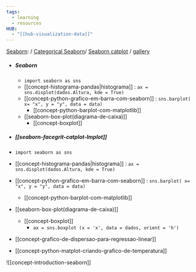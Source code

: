 ```yaml
---
tags:
  - learning
  - resources
HUB:
  - "[[hub-visualization-data]]"
---
```

[Seaborn](https://seaborn.pydata.org/tutorial/introduction):  /  [Categorical Seaborn](https://seaborn.pydata.org/tutorial/categorical.html)/ [Seaborn catplot](https://seaborn.pydata.org/generated/seaborn.catplot.html) /  [gallery](http://seaborn.pydata.org/examples/)

- ##### Seaborn
	- `import seaborn as sns` 
	- [[concept-histograma-pandas|histograma]] :  `ax = sns.displot(dados.Altura, kde = True)`
	- [[concept-python-grafico-em-barra-com-seaborn]]  :  `sns.barplot( x= "x", y = "y", data = data)`
		- [[concept-python-barplot-com-matplotlib]]
	- [[seaborn-box-plot(diagrama-de-caixa)]] 
		- [[concept-boxplot]]


- #####  [[seaborn-facegrit-catplot-lmplot]]
- `import seaborn as sns` 
- [[concept-histograma-pandas|histograma]] :  `ax = sns.displot(dados.Altura, kde = True)`
- [[concept-python-grafico-em-barra-com-seaborn]]  :  `sns.barplot( x= "x", y = "y", data = data)`
	- [[concept-python-barplot-com-matplotlib]]
- [[seaborn-box-plot(diagrama-de-caixa)]] 
	- [[concept-boxplot]]
		- `ax = sns.boxplot (x = 'x', data = dados, orient = 'h')`
- [[concept-grafico-de-dispersao-para-regressao-linear]]
- [[concept-python-matplot-criando-grafico-de-temperatura]]

![[concept-introduction-seaborn]]